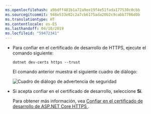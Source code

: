 ```yaml
---
ms.openlocfilehash: a9bdff481b1a72a9ee19f4e51fada177530c0cbb
ms.sourcegitcommit: 948e533e02c2a7cb6175ada20b2c9cabb7786d0b
ms.translationtype: HT
ms.contentlocale: es-ES
ms.lasthandoff: 04/10/2019
ms.locfileid: "59472341"
---
```

*  Para confiar en el certificado de desarrollo de HTTPS, ejecute el comando siguiente:

    ```console
    dotnet dev-certs https --trust
    ```

    El comando anterior muestra el siguiente cuadro de diálogo:

    ![Cuadro de diálogo de advertencia de seguridad](~/getting-started/_static/cert.png)

*    Si acepta confiar en el certificado de desarrollo, seleccione **Sí**.

     Para obtener más información, vea [Confiar en el certificado de desarrollo de ASP.NET Core HTTPS ](xref:security/enforcing-ssl#trust-the-aspnet-core-https-development-certificate-on-windows-and-macos).
